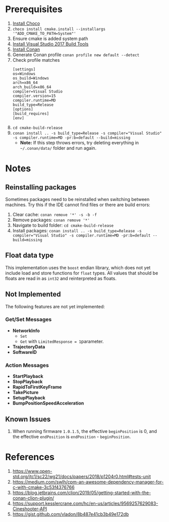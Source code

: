 # Prerequisites
1) [Install Choco](https://chocolatey.org/install)
2) `choco install cmake.install --installargs '"ADD_CMAKE_TO_PATH=System"'`
3) Ensure cmake is added system path
4) [Install Visual Studio 2017 Build Tools](https://visualstudio.microsoft.com/vs/older-downloads/)
5) [Install Conan](https://conan.io/)
6) Generate Conan profile `conan profile new default --detect`
7) Check profile matches
    ```
    [settings]
    os=Windows
    os_build=Windows
    arch=x86_64
    arch_build=x86_64
    compiler=Visual Studio
    compiler.version=15
    compiler.runtime=MD
    build_type=Release
    [options]
    [build_requires]
    [env]
    ```
8) `cd cmake-build-release`
9) `conan install .. -s build_type=Release -s compiler="Visual Studio" -s compiler.runtime=MD -pr:b=default --build=missing`
   * **Note:** If this step throws errors, try deleting everything in `~/.conan/data/` folder and run again.

# Notes
## Reinstalling packages
Sometimes packages need to be reinstalled when switching between machines. Try this if the IDE cannot find files or there are build errors:
1) Clear cache: `conan remove '*' -s -b -f`
2) Remove packages: `conan remove '*'`
3) Navigate to build folder: `cd cmake-build-release`
4) Install packages: `conan install .. -s build_type=Release -s compiler="Visual Studio" -s compiler.runtime=MD -pr:b=default --build=missing`

## Float data type
This implementation uses the `boost` endian library, which does not yet include load and store functions for `float` types. All values that should be floats are read in as `int32` and reinterpreted as floats.

## Not Implemented
The following features are not yet implemented:

### Get/Set Messages
* **NetworkInfo**
  * `Set`
  * `Get` with `LimitedResponse = 1`parameter.
* **TrajectoryData**
* **SoftwareID**

### Action Messages
* **StartPlayback**
* **StopPlayback**
* **RapidToFirstKeyFrame**
* **TakePicture**
* **SetupPlayback**
* **BumpPositionSpeedAcceleration**

## Known Issues
1) When running firmware `1.0.1.5`, the effective `beginPosition` is 0, and the effective `endPosition` is `endPosition` - `beginPosition`.


# References
1) https://www.open-std.org/jtc1/sc22/wg21/docs/papers/2018/p1204r0.html#tests-unit
2) https://medium.com/swlh/cpm-an-awesome-dependency-manager-for-c-with-cmake-3c53f4376766
3) https://blog.jetbrains.com/clion/2019/05/getting-started-with-the-conan-clion-plugin/
4) https://support.kesslercrane.com/hc/en-us/articles/9569257629083-Cineshooter-API
5) https://gist.github.com/vladon/8b487e41cb3b49e172db